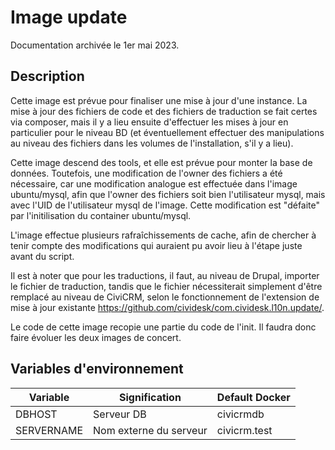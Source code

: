# Image update

Documentation archivée le 1er mai 2023.

## Description

Cette image est prévue pour finaliser une mise à jour d'une instance. La mise à jour des fichiers de code et des fichiers de traduction se fait certes via composer, mais il y a lieu ensuite d'effectuer les mises à jour en particulier pour le niveau BD (et éventuellement effectuer des manipulations au niveau des fichiers dans les volumes de l'installation, s'il y a lieu).

Cette image descend des tools, et elle est prévue pour monter la base de données. Toutefois, une modification de l'owner des fichiers a été nécessaire, car une modification analogue est effectuée dans l'image ubuntu/mysql, afin que l'owner des fichiers soit bien l'utilisateur mysql, mais avec l'UID de l'utilisateur mysql de l'image. Cette modification est "défaite" par l'initilisation du container ubuntu/mysql.

L'image effectue plusieurs rafraîchissements de cache, afin de chercher à tenir compte des modifications qui auraient pu avoir lieu à l'étape juste avant du script.

Il est à noter que pour les traductions, il faut, au niveau de Drupal, importer le fichier de traduction, tandis que le fichier nécessiterait simplement d'être remplacé au niveau de CiviCRM, selon le fonctionnement de l'extension de mise à jour existante <https://github.com/cividesk/com.cividesk.l10n.update/>.

Le code de cette image recopie une partie du code de l'init. Il faudra donc faire évoluer les deux images de concert.



## Variables d'environnement
|Variable|Signification|Default Docker
|---|---|---|
|DBHOST|Serveur DB|civicrmdb|
|SERVERNAME|Nom externe du serveur|civicrm.test|
